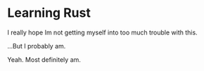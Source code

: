 # Learning Rust
I really hope Im not getting myself into too much trouble with this.

...But I probably am.

Yeah. Most definitely am.